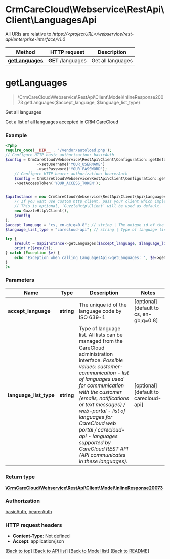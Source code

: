 # CrmCareCloud\Webservice\RestApi\Client\LanguagesApi

All URIs are relative to *https://&lt;projectURL&gt;/webservice/rest-api/enterprise-interface/v1.0*

Method | HTTP request | Description
------------- | ------------- | -------------
[**getLanguages**](LanguagesApi.md#getlanguages) | **GET** /languages | Get all languages

# **getLanguages**
> \CrmCareCloud\Webservice\RestApi\Client\Model\InlineResponse20073 getLanguages($accept_language, $language_list_type)

Get all languages

Get a list of all languages accepted in CRM CareCloud

### Example
```php
<?php
require_once(__DIR__ . '/vendor/autoload.php');
// Configure HTTP basic authorization: basicAuth
$config = CrmCareCloud\Webservice\RestApi\Client\Configuration::getDefaultConfiguration()
              ->setUsername('YOUR_USERNAME')
              ->setPassword('YOUR_PASSWORD');
    // Configure HTTP bearer authorization: bearerAuth
    $config = CrmCareCloud\Webservice\RestApi\Client\Configuration::getDefaultConfiguration()
    ->setAccessToken('YOUR_ACCESS_TOKEN');


$apiInstance = new CrmCareCloud\Webservice\RestApi\Client\Api\LanguagesApi(
    // If you want use custom http client, pass your client which implements `GuzzleHttp\ClientInterface`.
    // This is optional, `GuzzleHttp\Client` will be used as default.
    new GuzzleHttp\Client(),
    $config
);
$accept_language = "cs, en-gb;q=0.8"; // string | The unique id of the language code by ISO 639-1
$language_list_type = "carecloud-api"; // string | Type of language list. All lists can be managed from the CareCloud administration interface. *Possible values: customer-communication - list of languages used for communication with the customer (emails, notifications or text messages) / web-portal - list of languages for CareCloud web portal / carecloud-api - languages supported by CareCloud REST API (API communicates in these languages).*

try {
    $result = $apiInstance->getLanguages($accept_language, $language_list_type);
    print_r($result);
} catch (Exception $e) {
    echo 'Exception when calling LanguagesApi->getLanguages: ', $e->getMessage(), PHP_EOL;
}
?>
```

### Parameters

Name | Type | Description  | Notes
------------- | ------------- | ------------- | -------------
 **accept_language** | **string**| The unique id of the language code by ISO 639-1 | [optional] [default to cs, en-gb;q&#x3D;0.8]
 **language_list_type** | **string**| Type of language list. All lists can be managed from the CareCloud administration interface. *Possible values: customer-communication - list of languages used for communication with the customer (emails, notifications or text messages) / web-portal - list of languages for CareCloud web portal / carecloud-api - languages supported by CareCloud REST API (API communicates in these languages).* | [optional] [default to carecloud-api]

### Return type

[**\CrmCareCloud\Webservice\RestApi\Client\Model\InlineResponse20073**](../Model/InlineResponse20073.md)

### Authorization

[basicAuth](../../README.md#basicAuth), [bearerAuth](../../README.md#bearerAuth)

### HTTP request headers

 - **Content-Type**: Not defined
 - **Accept**: application/json

[[Back to top]](#) [[Back to API list]](../../README.md#documentation-for-api-endpoints) [[Back to Model list]](../../README.md#documentation-for-models) [[Back to README]](../../README.md)

